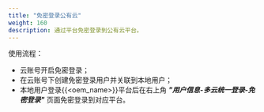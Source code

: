 ```yaml
---
title: "免密登录公有云"
weight: 160
description: 通过平台免密登录到公有云平台。
---
```


使用流程：

- 云账号开启免密登录；
- 在云账号下创建免密登录用户并关联到本地用户；
- 本地用户登录{{<oem_name>}}平台后在右上角 **_"用户信息-多云统一登录-免密登录"_** 页面免密登录到对应平台。